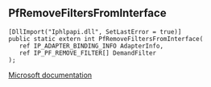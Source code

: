 ## PfRemoveFiltersFromInterface

```
[DllImport("Iphlpapi.dll", SetLastError = true)]
public static extern int PfRemoveFiltersFromInterface(
   ref IP_ADAPTER_BINDING_INFO AdapterInfo,
   ref IP_PF_REMOVE_FILTER[] DemandFilter
);
```

[Microsoft documentation](https://docs.microsoft.com/en-us/windows/win32/api/iphlpapi/nf-iphlpapi-pfremovefiltersfrominterface)
